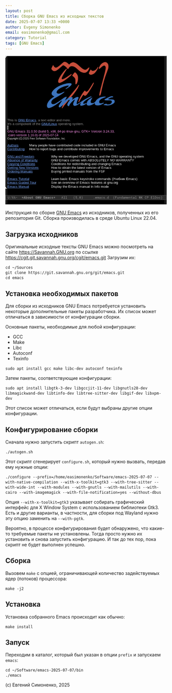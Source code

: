 ```yaml
---
layout: post
title: Сборка GNU Emacs из исходных текстов
date: 2025-07-07 13:33 +0000
author: Evgeny Simonenko
email: easimonenko@gmail.com
category: Tutorial
tags: [GNU Emacs]
---
```


![GNU Emacs 31.0.50, собранный из исходников и немного настроенный](/images/gnu-emacs-from-sources.png)

Инструкция по сборке [GNU Emacs](https://www.gnu.org/software/emacs/) из исходников, полученных из его репозитория Git. Сборка производилась в среде Ubuntu Linux 22.04.

<!-- end-of-lead -->

## Загрузка исходников

Оригинальные исходные тексты GNU Emacs можно посмотреть на сайте https://Savannah.GNU.org по ссылке https://cgit.git.savannah.gnu.org/cgit/emacs.git Загрузим их:

``` shell
cd ~/Sources
git clone https://git.savannah.gnu.org/git/emacs.git
cd emacs
```

## Установка необходимых пакетов

Для сборки из исходников GNU Emacs потребуется установить некоторые дополнительные пакеты разработчика. Их список может отличаться в зависимости от конфигурации сборки.

Основные пакеты, необходимые для любой конфигурации:

- GCC
- Make
- Libc
- Autoconf
- Texinfo

``` shell
sudo apt install gcc make libc-dev autoconf texinfo
```

Затем пакеты, соответствующие конфигурации:

``` shell
sudo apt install libgtk-3-dev libgccjit-11-dev libgnutls28-dev libmagickwand-dev libtinfo-dev libtree-sitter-dev libgif-dev libxpm-dev
```

Этот список может отличаться, если будут выбраны другие опции конфигурации.

## Конфигурирование сборки

Сначала нужно запустить скрипт `autogen.sh`:

``` shell
./autogen.sh
```

Этот скрипт сгенерирует `configure.sh`, который нужно вызвать, передав ему нужные опции:

``` shell
./configure --prefix=/home/easimonenko/Software/emacs-2025-07-07 --with-native-compilation --with-x-toolkit=gtk3 --with-tree-sitter --with-wide-int --with-modules --with-gnutls --with-mailutils --with-cairo --with-imagemagick --with-file-notification=yes --without-dbus
```

Опция `--with-x-toolkit=gtk3` указывает собирать графический интерфейс для X Window System с использованием библиотеки Gtk3. Есть и другие варианты, в частности, для сборки под Wayland нужно эту опцию заменить на `--with-pgtk`.

Вероятно, в процессе конфигурирования будет обнаружено, что какие-то требуемые пакеты не установлены. Тогда просто нужно их установить и снова запустить конфигурацию. И так до тех пор, пока скрипт не будет выполнен успешно.

## Сборка

Вызовем `make` с опцией, ограничивающей количество задействуемых ядер (потоков) процессора:

``` shell
make -j2
```

## Установка

Установка собранного Emacs происходит как обычно:

``` shell
make install
```

## Запуск

Переходим в каталог, который был указан в опции `prefix` и запускаем `emacs`:

``` shell
cd ~/Software/emacs-2025-07-07/bin
./emacs
```

(c) Евгений Симоненко, 2025
